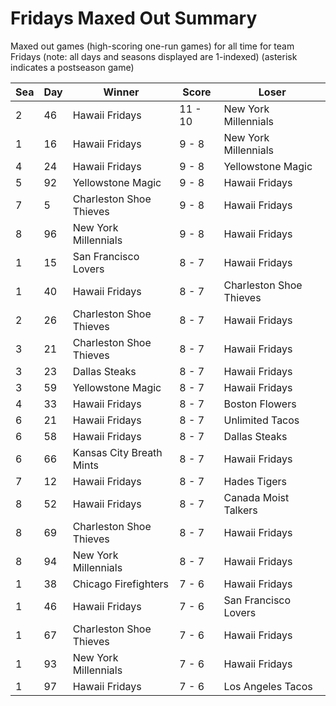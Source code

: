 # Fridays Maxed Out Summary



Maxed out games (high-scoring one-run games) for all time for team Fridays (note: all days and seasons displayed are 1-indexed) (asterisk indicates a postseason game)


| Sea | Day | Winner | Score | Loser | 
| ------ |------ |------ |------ |------ |
| 2 | 46 | Hawaii Fridays | 11 - 10 | New York Millennials | 
| 1 | 16 | Hawaii Fridays | 9 - 8 | New York Millennials | 
| 4 | 24 | Hawaii Fridays | 9 - 8 | Yellowstone Magic | 
| 5 | 92 | Yellowstone Magic | 9 - 8 | Hawaii Fridays | 
| 7 | 5 | Charleston Shoe Thieves | 9 - 8 | Hawaii Fridays | 
| 8 | 96 | New York Millennials | 9 - 8 | Hawaii Fridays | 
| 1 | 15 | San Francisco Lovers | 8 - 7 | Hawaii Fridays | 
| 1 | 40 | Hawaii Fridays | 8 - 7 | Charleston Shoe Thieves | 
| 2 | 26 | Charleston Shoe Thieves | 8 - 7 | Hawaii Fridays | 
| 3 | 21 | Charleston Shoe Thieves | 8 - 7 | Hawaii Fridays | 
| 3 | 23 | Dallas Steaks | 8 - 7 | Hawaii Fridays | 
| 3 | 59 | Yellowstone Magic | 8 - 7 | Hawaii Fridays | 
| 4 | 33 | Hawaii Fridays | 8 - 7 | Boston Flowers | 
| 6 | 21 | Hawaii Fridays | 8 - 7 | Unlimited Tacos | 
| 6 | 58 | Hawaii Fridays | 8 - 7 | Dallas Steaks | 
| 6 | 66 | Kansas City Breath Mints | 8 - 7 | Hawaii Fridays | 
| 7 | 12 | Hawaii Fridays | 8 - 7 | Hades Tigers | 
| 8 | 52 | Hawaii Fridays | 8 - 7 | Canada Moist Talkers | 
| 8 | 69 | Charleston Shoe Thieves | 8 - 7 | Hawaii Fridays | 
| 8 | 94 | New York Millennials | 8 - 7 | Hawaii Fridays | 
| 1 | 38 | Chicago Firefighters | 7 - 6 | Hawaii Fridays | 
| 1 | 46 | Hawaii Fridays | 7 - 6 | San Francisco Lovers | 
| 1 | 67 | Charleston Shoe Thieves | 7 - 6 | Hawaii Fridays | 
| 1 | 93 | New York Millennials | 7 - 6 | Hawaii Fridays | 
| 1 | 97 | Hawaii Fridays | 7 - 6 | Los Angeles Tacos | 


